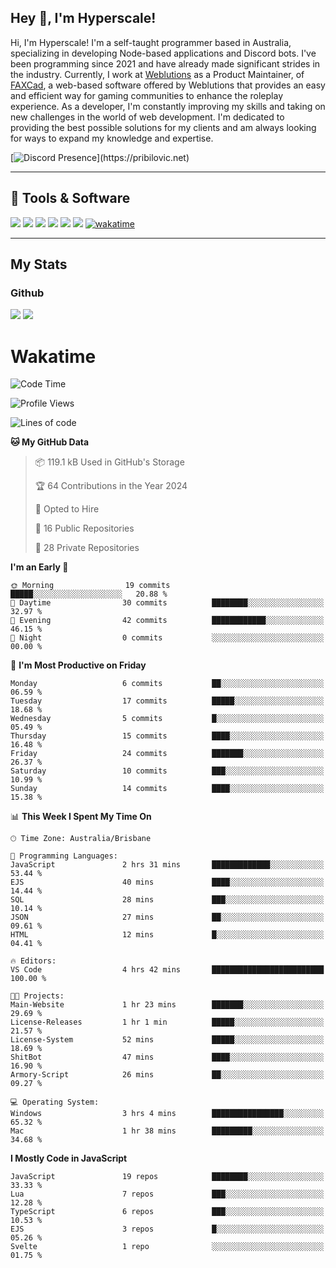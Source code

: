 ## Hey 👋, I'm Hyperscale!

Hi, I'm Hyperscale! I'm a self-taught programmer based in Australia, specializing in developing Node-based applications and Discord bots. I've been programming since 2021 and have already made significant strides in the industry. Currently, I work at [Weblutions](https://weblutions.com) as a Product Maintainer, of [FAXCad](https://weblutions.com/store/faxcad), a web-based software offered by Weblutions that provides an easy and efficient way for gaming communities to enhance the roleplay experience. As a developer, I'm constantly improving my skills and taking on new challenges in the world of web development. I'm dedicated to providing the best possible solutions for my clients and am always looking for ways to expand my knowledge and expertise.

[![Discord Presence](https://lanyard.cnrad.dev/api/906061699562475581?=idleMessage=:Just%Chillin%With%My%Kangaroo!)](https://pribilovic.net)

<p align="center">
<a href="https://github.com/Hyperscale1">
</a>
</p>

---
## 🔧 Tools & Software
![](https://img.shields.io/badge/HTML5-E34F26?style=for-the-badge&logo=html5&logoColor=white) ![](https://img.shields.io/badge/CSS3-1572B6?style=for-the-badge&logo=css3&logoColor=white) ![](https://img.shields.io/badge/MySQL-005C84?style=for-the-badge&logo=mysql&logoColor=white) ![](https://img.shields.io/badge/Ubuntu-E95420?style=for-the-badge&logo=ubuntu&logoColor=white) ![](https://img.shields.io/badge/JavaScript-F7DF1E?style=for-the-badge&logo=javascript&logoColor=black) ![](	https://img.shields.io/badge/Node.js-43853D?style=for-the-badge&logo=node.js&logoColor=white) [![wakatime](https://wakatime.com/badge/user/6e098b16-30e8-493e-bf77-598fafbb912d.svg?style=for-the-badge)](https://wakatime.com/@6e098b16-30e8-493e-bf77-598fafbb912d)


---
## My Stats

### Github
![](https://github-readme-stats.vercel.app/api?username=Hyperscale1&theme=blue-green)
![](https://github-readme-stats.vercel.app/api/top-langs/?username=Hyperscale1&theme=blue-green)

# Wakatime
<!--START_SECTION:waka-->
![Code Time](http://img.shields.io/badge/Code%20Time-714%20hrs%2012%20mins-blue)

![Profile Views](http://img.shields.io/badge/Profile%20Views-0-blue)

![Lines of code](https://img.shields.io/badge/From%20Hello%20World%20I%27ve%20Written-254.2%20thousand%20lines%20of%20code-blue)

**🐱 My GitHub Data** 

> 📦 119.1 kB Used in GitHub's Storage 
 > 
> 🏆 64 Contributions in the Year 2024
 > 
> 💼 Opted to Hire
 > 
> 📜 16 Public Repositories 
 > 
> 🔑 28 Private Repositories 
 > 
**I'm an Early 🐤** 

```text
🌞 Morning                19 commits          █████░░░░░░░░░░░░░░░░░░░░   20.88 % 
🌆 Daytime                30 commits          ████████░░░░░░░░░░░░░░░░░   32.97 % 
🌃 Evening                42 commits          ████████████░░░░░░░░░░░░░   46.15 % 
🌙 Night                  0 commits           ░░░░░░░░░░░░░░░░░░░░░░░░░   00.00 % 
```
📅 **I'm Most Productive on Friday** 

```text
Monday                   6 commits           ██░░░░░░░░░░░░░░░░░░░░░░░   06.59 % 
Tuesday                  17 commits          █████░░░░░░░░░░░░░░░░░░░░   18.68 % 
Wednesday                5 commits           █░░░░░░░░░░░░░░░░░░░░░░░░   05.49 % 
Thursday                 15 commits          ████░░░░░░░░░░░░░░░░░░░░░   16.48 % 
Friday                   24 commits          ███████░░░░░░░░░░░░░░░░░░   26.37 % 
Saturday                 10 commits          ███░░░░░░░░░░░░░░░░░░░░░░   10.99 % 
Sunday                   14 commits          ████░░░░░░░░░░░░░░░░░░░░░   15.38 % 
```


📊 **This Week I Spent My Time On** 

```text
🕑︎ Time Zone: Australia/Brisbane

💬 Programming Languages: 
JavaScript               2 hrs 31 mins       █████████████░░░░░░░░░░░░   53.44 % 
EJS                      40 mins             ████░░░░░░░░░░░░░░░░░░░░░   14.44 % 
SQL                      28 mins             ███░░░░░░░░░░░░░░░░░░░░░░   10.14 % 
JSON                     27 mins             ██░░░░░░░░░░░░░░░░░░░░░░░   09.61 % 
HTML                     12 mins             █░░░░░░░░░░░░░░░░░░░░░░░░   04.41 % 

🔥 Editors: 
VS Code                  4 hrs 42 mins       █████████████████████████   100.00 % 

🐱‍💻 Projects: 
Main-Website             1 hr 23 mins        ███████░░░░░░░░░░░░░░░░░░   29.69 % 
License-Releases         1 hr 1 min          █████░░░░░░░░░░░░░░░░░░░░   21.57 % 
License-System           52 mins             █████░░░░░░░░░░░░░░░░░░░░   18.69 % 
ShitBot                  47 mins             ████░░░░░░░░░░░░░░░░░░░░░   16.90 % 
Armory-Script            26 mins             ██░░░░░░░░░░░░░░░░░░░░░░░   09.27 % 

💻 Operating System: 
Windows                  3 hrs 4 mins        ████████████████░░░░░░░░░   65.32 % 
Mac                      1 hr 38 mins        █████████░░░░░░░░░░░░░░░░   34.68 % 
```

**I Mostly Code in JavaScript** 

```text
JavaScript               19 repos            ████████░░░░░░░░░░░░░░░░░   33.33 % 
Lua                      7 repos             ███░░░░░░░░░░░░░░░░░░░░░░   12.28 % 
TypeScript               6 repos             ███░░░░░░░░░░░░░░░░░░░░░░   10.53 % 
EJS                      3 repos             █░░░░░░░░░░░░░░░░░░░░░░░░   05.26 % 
Svelte                   1 repo              ░░░░░░░░░░░░░░░░░░░░░░░░░   01.75 % 
```




<!--END_SECTION:waka-->